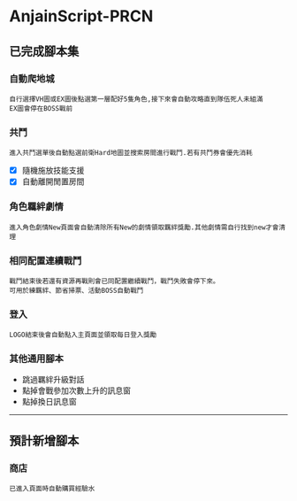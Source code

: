 # AnjainScript-PRCN

## 已完成腳本集

### 自動爬地城
```
自行選擇VH圖或EX圖後點選第一層配好5隻角色,接下來會自動攻略直到隊伍死人未組滿
EX圖會停在BOSS戰前
```

### 共鬥
```
進入共鬥選單後自動點選前衛Hard地圖並搜索房間進行戰鬥.若有共鬥券會優先消耗
```
- [x] 隨機施放技能支援
- [x] 自動離開閒置房間

### 角色羈絆劇情
```
進入角色劇情New頁面會自動清除所有New的劇情領取羈絆獎勵.其他劇情需自行找到new才會清理
```

### 相同配置連續戰鬥
```
戰鬥結束後若還有資源再戰則會已同配置繼續戰鬥，戰鬥失敗會停下來。
可用於練羈絆、節省掃票、活動BOSS自動戰鬥
```

### 登入
```
LOGO結束後會自動點入主頁面並領取每日登入獎勵
```
### 其他通用腳本
* 跳過羈絆升級對話
* 點掉會戰參加次數上升的訊息窗
* 點掉換日訊息窗

___

## 預計新增腳本

### 商店
```
已進入頁面時自動購買經驗水
```
